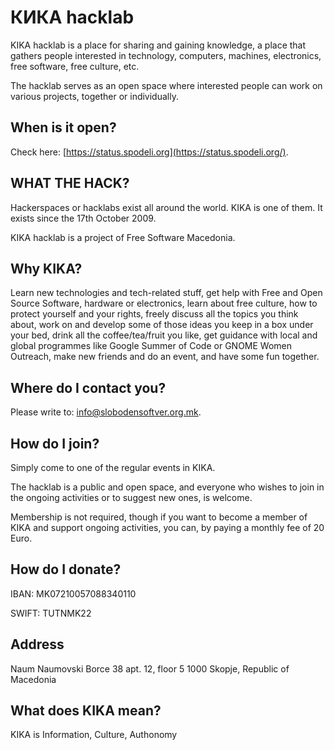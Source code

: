 # КИКА hacklab

KIKA hacklab is a place for sharing and gaining knowledge, a place that gathers people interested in technology, computers, machines, electronics, free software, free culture, etc.

The hacklab serves as an open space where interested people can work on various projects, together or individually.


## When is it open?

Check here: [https://status.spodeli.org](https://status.spodeli.org/).


## WHAT THE HACK?

Hackerspaces or hacklabs exist all around the world. KIKA is one of them. It exists since the 17th October 2009.

KIKA hacklab is a project of Free Software Macedonia.


## Why KIKA?

Learn new technologies and tech-related stuff, get help with Free and Open Source Software, hardware or electronics, learn about free culture, how to protect yourself and your rights, freely discuss all the topics you think about, work on and develop some of those ideas you keep in a box under your bed, drink all the coffee/tea/fruit you like, get guidance with local and global programmes like Google Summer of Code or GNOME Women Outreach, make new friends and do an event, and have some fun together.


## Where do I contact you?

Please write to: <info@slobodensoftver.org.mk>.


## How do I join?

Simply come to one of the regular events in KIKA.

The hacklab is a public and open space, and everyone who wishes to join in the ongoing activities or to suggest new ones, is welcome.

Membership is not required, though if you want to become a member of KIKA and support ongoing activities, you can, by paying a monthly fee of 20 Euro.


## How do I donate?

IBAN:
MK07210057088340110

SWIFT:
TUTNMK22


## Address

Naum Naumovski Borce 38
apt. 12, floor 5
1000 Skopje, Republic of Macedonia


## What does KIKA mean?

KIKA is Information, Culture, Authonomy
